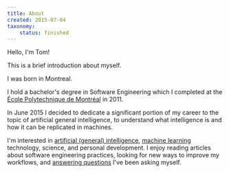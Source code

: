 ```yaml
---
title: About
created: 2015-07-04
taxonomy:
    status: finished
---
```


Hello, I'm Tom!

This is a brief introduction about myself.

I was born in Montreal.

I hold a bachelor's degree in Software Engineering which I completed at the [École Polytechnique de Montréal](https://polymtl.ca/) in 2011.

In June 2015 I decided to dedicate a significant portion of my career to the topic of artificial general intelligence, to understand what intelligence is and how it can be replicated in machines.

I'm interested in [artificial (general) intelligence](../agi/README.md), [machine learning](../machine-learning/README.md) technology, science, and personal development.
I enjoy reading articles about software engineering practices, looking for new ways to improve my workflows, and [answering questions](../questions/article.md) I've been asking myself.

